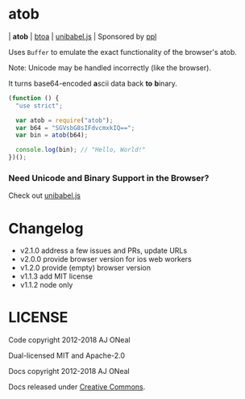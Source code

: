 # atob

| **atob**
| [btoa](https://git.coolaj86.com/coolaj86/btoa.js)
| [unibabel.js](https://git.coolaj86.com/coolaj86/unibabel.js)
| Sponsored by [ppl](https://ppl.family)

Uses `Buffer` to emulate the exact functionality of the browser's atob.

Note: Unicode may be handled incorrectly (like the browser).

It turns base64-encoded <strong>a</strong>scii data back **to** <strong>b</strong>inary.

```javascript
(function () {
  "use strict";

  var atob = require("atob");
  var b64 = "SGVsbG8sIFdvcmxkIQ==";
  var bin = atob(b64);

  console.log(bin); // "Hello, World!"
})();
```

### Need Unicode and Binary Support in the Browser?

Check out [unibabel.js](https://git.coolaj86.com/coolaj86/unibabel.js)

# Changelog

- v2.1.0 address a few issues and PRs, update URLs
- v2.0.0 provide browser version for ios web workers
- v1.2.0 provide (empty) browser version
- v1.1.3 add MIT license
- v1.1.2 node only

# LICENSE

Code copyright 2012-2018 AJ ONeal

Dual-licensed MIT and Apache-2.0

Docs copyright 2012-2018 AJ ONeal

Docs released under [Creative Commons](https://git.coolaj86.com/coolaj86/atob.js/blob/master/LICENSE.DOCS).
